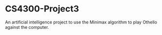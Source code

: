 # CS4300-Project3
An artificial intelligence project to use the Minimax algorithm to play Othello against the computer.
